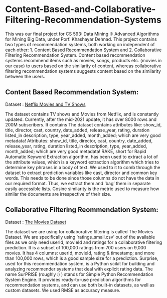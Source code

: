 # Content-Based-and-Collaborative-Filtering-Recommendation-Systems

This was our final project for CS 593: Data Mining II: Advanced Algorithms for Mining Big Data, under Porf. Khashayar Dehnad. This project contains two types of  recommendation systems, both working on independent of each other: 1. Content Based Recommendation System and 2. Collaborative Filtering Recommendation System. Content based recommendation systems recommend items such as movies, songs, products etc. (movies in our case) to users based on the similarity of content, whereas collaborative filtering recommendation systems suggests content based on the similarity between the users.

## Content Based Recommendation System:
Dataset : [Netflix Movies and TV Shows](https://www.kaggle.com/datasets/shivamb/netflix-shows)

The dataset contains TV shows and Movies from Netflix, and is constantly updated. Currently, after the mid-2021 update, it has over 8000 rows and 200M subscribers. It contains The dataset contains attributes like: show_id, title, director, cast, country, date_added, release_year, rating, duration listed_in description, type, year_added, month_added; which are very good metadata! Attributes: show_id, title, director, cast, country, date_added, release_year, rating, duration listed_in description, type, year_added, month_added; which are very good metadata! RAKE, short for Rapid Automatic Keyword Extraction algorithm, has been used to extract a lot of the attribute values, which is a keyword extraction algorithm which tries to determine key phrases in a body of text. We used to it to comb through the dataset to extract prediction variables like cast, director and common key words. This needs to be done since those columns do not have the data in our required format. Thus, we extract them and ‘bag’ them in separate easily accessible lists. Cosine similarity is the metric used to measure how similar the documents are irrespective of their size.


## Collaborative Filtering Reommendation System:
Dataset : [The Movies Dataset](https://www.kaggle.com/datasets/rounakbanik/the-movies-dataset?select=ratings_small.csv)

The dataset we are using for collaborative filtering is called The Movies Dataset. We are specifically using ‘ratings_small.csv’ out of the available files as we only need userId, movieId and ratings for a collaborative filtering prediction. It is a subset of 100,000 ratings from 700 users on 9,000 movies. It has 4 columns: userId, movieId, rating & timestamp; and more than 100,000 rows, which is a good sample size for a prediction. Surprise, used for this recommendation system, is a Python scikit for building and analyzing recommender systems that deal with explicit rating data. The name SurPRISE (roughly :) ) stands for Simple Python Recommendation System Engine. It provides ready-to-use prediction algorithms for recommendation systems, and can use both built-in datasets, as well as custom datasets. We used RMSE as accuracy measure.









